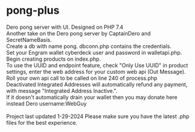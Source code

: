 # pong-plus
Dero pong server with UI. Designed on PHP 7.4  <br />
Another take on the Dero pong server by CaptainDero and SecretNameBasis.  <br />
Create a db with name pong. dbconn.php contains the credentials.  <br />
Set your Engram wallet cyberdeck user and password in walletapi.php. <br />
Begin creating products on index.php. <br />
To use the UUID and endpoint feature, check "Only Use UUID" in product settings, enter the web address for your custom web api (Out Message). Roll your own api call to be called on line 240 of process.php <br />
Deactivated Integrated Addresses will automatically refund any payment, with message "Integrated Address Inactive.".<br />
If it doesn't automatically drain your wallet then you may donate here instead Dero username:WebGuy<br /><br />
Project last updated 1-29-2024
Please make sure you have the latest .php files for the best experience.
